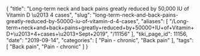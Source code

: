 {
    "title": "Long-term neck and back pains greatly reduced by 50,000 IU of Vitamin D \u2013 4 cases",
    "slug": "long-term-neck-and-back-pains-greatly-reduced-by-50000-iu-of-vitamin-d-4-cases",
    "aliases": [
        "/Long-term+neck+and+back+pains+greatly+reduced+by+50000+IU+of+Vitamin+D+\u2013+4+cases+\u2013+Sept+2019",
        "/11156"
    ],
    "tiki_page_id": 11156,
    "date": "2019-09-14",
    "categories": [
        "Pain - chronic",
        "Back pain"
    ],
    "tags": [
        "Back pain",
        "Pain - chronic"
    ]
}